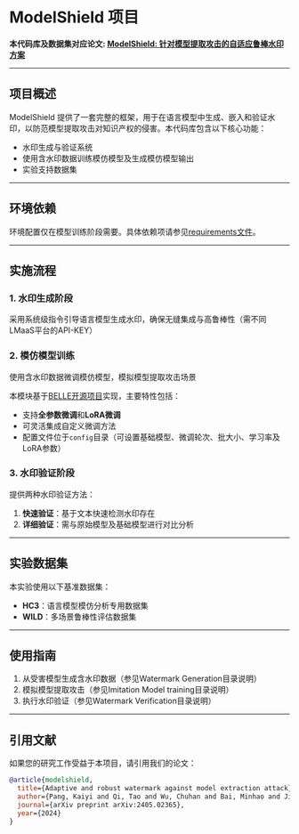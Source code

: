 # ModelShield 项目

**本代码库及数据集对应论文: [ModelShield: 针对模型提取攻击的自适应鲁棒水印方案](https://arxiv.org/abs/2405.02365)**

---

## 项目概述

ModelShield 提供了一套完整的框架，用于在语言模型中生成、嵌入和验证水印，以防范模型提取攻击对知识产权的侵害。本代码库包含以下核心功能：
- 水印生成与验证系统
- 使用含水印数据训练模仿模型及生成模仿模型输出
- 实验支持数据集

---

## 环境依赖

环境配置仅在模型训练阶段需要。具体依赖项请参见[requirements文件](https://github.com/amaoku/ModelShield/blob/master/Imitation_Model_training/train/requirements.txt)。

---

## 实施流程

### 1. **水印生成阶段**
采用系统级指令引导语言模型生成水印，确保无缝集成与高鲁棒性（需不同LMaaS平台的API-KEY）

### 2. **模仿模型训练**
使用含水印数据微调模仿模型，模拟模型提取攻击场景

本模块基于[BELLE开源项目](https://github.com/LianjiaTech/BELLE)实现，主要特性包括：
- 支持**全参数微调**和**LoRA微调**
- 可灵活集成自定义微调方法
- 配置文件位于`config`目录（可设置基础模型、微调轮次、批大小、学习率及LoRA参数）

### 3. **水印验证阶段**
提供两种水印验证方法：
1. **快速验证**：基于文本快速检测水印存在
2. **详细验证**：需与原始模型及基础模型进行对比分析

---

## 实验数据集

本实验使用以下基准数据集：
- **HC3**：语言模型模仿分析专用数据集
- **WILD**：多场景鲁棒性评估数据集

---
## 使用指南
1. 从受害模型生成含水印数据（参见Watermark Generation目录说明）
2. 模拟模型提取攻击（参见Imitation Model training目录说明）
3. 执行水印验证（参见Watermark Verification目录说明）

---
## 引用文献

如果您的研究工作受益于本项目，请引用我们的论文：

```bibtex
@article{modelshield,
  title={Adaptive and robust watermark against model extraction attack},
  author={Pang, Kaiyi and Qi, Tao and Wu, Chuhan and Bai, Minhao and Jiang, Minghu and Huang, Yongfeng},
  journal={arXiv preprint arXiv:2405.02365},
  year={2024}
}
```